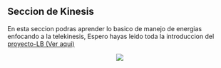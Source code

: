 ## Seccion de Kinesis
En esta seccion podras aprender lo basico de manejo de energias enfocando a la telekinesis, Espero hayas leido toda la introduccion del [proyecto-LB (Ver aqui)](https://github.com/Ocul-LB/Projecto-LB)

<p align="center">
<img src="https://i.imgur.com/31JJ7Cm.jpg"/>
</p>

